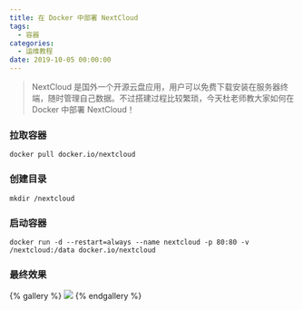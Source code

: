 ```yaml
---
title: 在 Docker 中部署 NextCloud
tags:
  - 容器
categories:
  - 运维教程
date: 2019-10-05 00:00:00
---
```


> NextCloud 是国外一个开源云盘应用，用户可以免费下载安装在服务器终端，随时管理自己数据。不过搭建过程比较繁琐，今天杜老师教大家如何在 Docker 中部署 NextCloud！

<!-- more -->

### 拉取容器

```
docker pull docker.io/nextcloud
```

### 创建目录

```
mkdir /nextcloud
```

### 启动容器

```
docker run -d --restart=always --name nextcloud -p 80:80 -v /nextcloud:/data docker.io/nextcloud
```

### 最终效果

{% gallery %}
![](https://cdn.dusays.com/2019/10/88-1.jpg)
{% endgallery %}